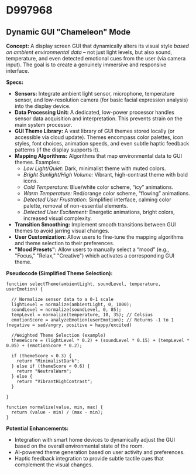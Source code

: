# D997968

## Dynamic GUI "Chameleon" Mode

**Concept:** A display screen GUI that dynamically alters its visual style *based on ambient environmental data* – not just light levels, but also sound, temperature, and even detected emotional cues from the user (via camera input). The goal is to create a genuinely immersive and responsive interface.

**Specs:**

*   **Sensors:** Integrate ambient light sensor, microphone, temperature sensor, and low-resolution camera (for basic facial expression analysis) into the display device.
*   **Data Processing Unit:** A dedicated, low-power processor handles sensor data acquisition and interpretation. This prevents strain on the main system processor.
*   **GUI Theme Library:** A vast library of GUI themes stored locally (or accessible via cloud update). Themes encompass color palettes, icon styles, font choices, animation speeds, and even subtle haptic feedback patterns (if the display supports it).
*   **Mapping Algorithms:** Algorithms that map environmental data to GUI themes. Examples:
    *   *Low Light/Quiet:* Dark, minimalist theme with muted colors.
    *   *Bright Sunlight/High Volume:* Vibrant, high-contrast theme with bold icons.
    *   *Cold Temperature:* Blue/white color scheme, “icy” animations.
    *   *Warm Temperature:* Red/orange color scheme, “flowing” animations.
    *   *Detected User Frustration:*  Simplified interface, calming color palette, removal of non-essential elements.
    *   *Detected User Excitement:*  Energetic animations, bright colors, increased visual complexity.
*   **Transition Smoothing:** Implement smooth transitions between GUI themes to avoid jarring visual changes.
*   **User Customization:** Allow users to fine-tune the mapping algorithms and theme selection to their preferences.
*   **"Mood Presets":** Allow users to manually select a “mood” (e.g., "Focus," "Relax," "Creative") which activates a corresponding GUI theme.

**Pseudocode (Simplified Theme Selection):**

```
function selectTheme(ambientLight, soundLevel, temperature, userEmotion) {

  // Normalize sensor data to a 0-1 scale
  lightLevel = normalize(ambientLight, 0, 1000);
  soundLevel = normalize(soundLevel, 0, 85);
  tempLevel = normalize(temperature, 10, 35); // Celsius
  emotionScore = analyzeEmotion(userEmotion); // Returns -1 to 1 (negative = sad/angry, positive = happy/excited)

  //Weighted Theme Selection (example)
  themeScore = (lightLevel * 0.2) + (soundLevel * 0.15) + (tempLevel * 0.05) + (emotionScore * 0.2);

  if (themeScore < 0.3) {
    return "MinimalistDark";
  } else if (themeScore < 0.6) {
    return "NeutralWarm";
  } else {
    return "VibrantHighContrast";
  }

}

function normalize(value, min, max) {
  return (value - min) / (max - min);
}
```

**Potential Enhancements:**

*   Integration with smart home devices to dynamically adjust the GUI based on the overall environmental state of the room.
*   AI-powered theme generation based on user activity and preferences.
*   Haptic feedback integration to provide subtle tactile cues that complement the visual changes.